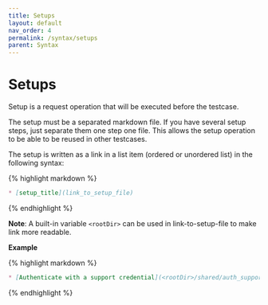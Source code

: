 ```yaml
---
title: Setups
layout: default
nav_order: 4
permalink: /syntax/setups
parent: Syntax
---
```


# Setups

Setup is a request operation that will be executed before the testcase.

The setup must be a separated markdown file. If you have several setup steps, just separate them one step one file. This allows the setup operation to be able to be reused in other testcases.

The setup is written as a link in a list item (ordered or unordered list) in the following syntax:

{% highlight markdown %}
```markdown
* [setup_title](link_to_setup_file)
```
{% endhighlight %}

**Note**: A built-in variable `<rootDir>` can be used in link-to-setup-file to make link more readable.

**Example**

{% highlight markdown %}
```markdown
* [Authenticate with a support credential](<rootDir>/shared/auth_support_cred.md)
```
{% endhighlight %}

